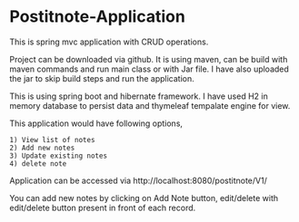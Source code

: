 # Postitnote-Application
This is spring mvc application with CRUD operations.

Project can be downloaded via github. It is using maven, can be build with maven commands and run main class or with Jar file.
I have also uploaded the jar to skip build steps and run the application.

This is using spring boot and hibernate framework. I have used H2 in memory database to persist data and thymeleaf tempalate engine for view.

This application would have following options,

	1) View list of notes
	2) Add new notes
	3) Update existing notes
	4) delete note

Application can be accessed via http://localhost:8080/postitnote/V1/

You can add new notes by clicking on Add Note button, edit/delete with edit/delete button present in front of each record.
